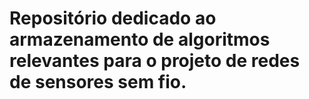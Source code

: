# Repositório dedicado ao armazenamento de algoritmos relevantes para o projeto de redes de sensores sem fio. 
